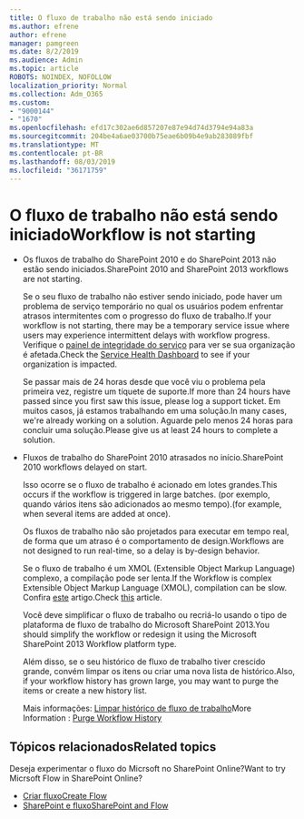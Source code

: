 ```yaml
---
title: O fluxo de trabalho não está sendo iniciado
ms.author: efrene
author: efrene
manager: pamgreen
ms.date: 8/2/2019
ms.audience: Admin
ms.topic: article
ROBOTS: NOINDEX, NOFOLLOW
localization_priority: Normal
ms.collection: Adm_O365
ms.custom:
- "9000144"
- "1670"
ms.openlocfilehash: efd17c302ae6d857207e87e94d74d3794e94a83a
ms.sourcegitcommit: 204be4a6ae03700b75eae6b09b4e9ab283089fbf
ms.translationtype: MT
ms.contentlocale: pt-BR
ms.lasthandoff: 08/03/2019
ms.locfileid: "36171759"
---
```

# <a name="workflow-is-not-starting"></a><span data-ttu-id="1d80f-102">O fluxo de trabalho não está sendo iniciado</span><span class="sxs-lookup"><span data-stu-id="1d80f-102">Workflow is not starting</span></span>

- <span data-ttu-id="1d80f-103">Os fluxos de trabalho do SharePoint 2010 e do SharePoint 2013 não estão sendo iniciados.</span><span class="sxs-lookup"><span data-stu-id="1d80f-103">SharePoint 2010 and SharePoint 2013 workflows are not starting.</span></span>

    <span data-ttu-id="1d80f-104">Se o seu fluxo de trabalho não estiver sendo iniciado, pode haver um problema de serviço temporário no qual os usuários podem enfrentar atrasos intermitentes com o progresso do fluxo de trabalho.</span><span class="sxs-lookup"><span data-stu-id="1d80f-104">If your workflow is not starting, there may be a temporary service issue where users may experience intermittent delays with workflow progress.</span></span> <span data-ttu-id="1d80f-105">Verifique o [painel de integridade do serviço](https:/admin.microsoft.com/AdminPortal/Home#/servicehealth) para ver se sua organização é afetada.</span><span class="sxs-lookup"><span data-stu-id="1d80f-105">Check the [Service Health Dashboard](https:/admin.microsoft.com/AdminPortal/Home#/servicehealth) to see if your organization is impacted.</span></span>

    <span data-ttu-id="1d80f-106">Se passar mais de 24 horas desde que você viu o problema pela primeira vez, registre um tíquete de suporte.</span><span class="sxs-lookup"><span data-stu-id="1d80f-106">If more than 24 hours have passed since you first saw this issue, please log a support ticket.</span></span> <span data-ttu-id="1d80f-107">Em muitos casos, já estamos trabalhando em uma solução.</span><span class="sxs-lookup"><span data-stu-id="1d80f-107">In many cases, we're already working on a solution.</span></span> <span data-ttu-id="1d80f-108">Aguarde pelo menos 24 horas para concluir uma solução.</span><span class="sxs-lookup"><span data-stu-id="1d80f-108">Please give us at least 24 hours to complete a solution.</span></span>

- <span data-ttu-id="1d80f-109">Fluxos de trabalho do SharePoint 2010 atrasados no início.</span><span class="sxs-lookup"><span data-stu-id="1d80f-109">SharePoint 2010 workflows delayed on start.</span></span>

    <span data-ttu-id="1d80f-110">Isso ocorre se o fluxo de trabalho é acionado em lotes grandes.</span><span class="sxs-lookup"><span data-stu-id="1d80f-110">This occurs if the workflow is triggered in large batches.</span></span> <span data-ttu-id="1d80f-111">(por exemplo, quando vários itens são adicionados ao mesmo tempo).</span><span class="sxs-lookup"><span data-stu-id="1d80f-111">(for example, when several items are added at once).</span></span>

    <span data-ttu-id="1d80f-112">Os fluxos de trabalho não são projetados para executar em tempo real, de forma que um atraso é o comportamento de design.</span><span class="sxs-lookup"><span data-stu-id="1d80f-112">Workflows are not designed to run real-time, so a delay is by-design behavior.</span></span>

    <span data-ttu-id="1d80f-113">Se o fluxo de trabalho é um XMOL (Extensible Object Markup Language) complexo, a compilação pode ser lenta.</span><span class="sxs-lookup"><span data-stu-id="1d80f-113">If the Workflow is complex Extensible Object Markup Language (XMOL), compilation can be slow.</span></span> <span data-ttu-id="1d80f-114">Confira [este](https://support.microsoft.com/en-us/kb/3043697) artigo.</span><span class="sxs-lookup"><span data-stu-id="1d80f-114">Check [this](https://support.microsoft.com/en-us/kb/3043697) article.</span></span>

    <span data-ttu-id="1d80f-115">Você deve simplificar o fluxo de trabalho ou recriá-lo usando o tipo de plataforma de fluxo de trabalho do Microsoft SharePoint 2013.</span><span class="sxs-lookup"><span data-stu-id="1d80f-115">You should simplify the workflow or redesign it using the Microsoft SharePoint 2013 Workflow platform type.</span></span>

    <span data-ttu-id="1d80f-116">Além disso, se o seu histórico de fluxo de trabalho tiver crescido grande, convém limpar os itens ou criar uma nova lista de histórico.</span><span class="sxs-lookup"><span data-stu-id="1d80f-116">Also, if your workflow history has grown large, you may want to purge the items or create a new history list.</span></span>

    <span data-ttu-id="1d80f-117">Mais informações: [Limpar histórico de fluxo de trabalho](https://blogs.technet.microsoft.com/marj/2015/08/07/sharepoint-2010-workflows-best-practice-purge-workflow-history-list-items/)</span><span class="sxs-lookup"><span data-stu-id="1d80f-117">More Information : [Purge Workflow History](https://blogs.technet.microsoft.com/marj/2015/08/07/sharepoint-2010-workflows-best-practice-purge-workflow-history-list-items/)</span></span>


## <a name="related-topics"></a><span data-ttu-id="1d80f-118">Tópicos relacionados</span><span class="sxs-lookup"><span data-stu-id="1d80f-118">Related topics</span></span>
<span data-ttu-id="1d80f-119">Deseja experimentar o fluxo do Micrsoft no SharePoint Online?</span><span class="sxs-lookup"><span data-stu-id="1d80f-119">Want to try Micrsoft Flow in SharePoint Online?</span></span>
- [<span data-ttu-id="1d80f-120">Criar fluxo</span><span class="sxs-lookup"><span data-stu-id="1d80f-120">Create Flow</span></span>](https://support.office.com/article/Create-a-flow-for-a-list-or-library-in-SharePoint-Online-or-OneDrive-for-Business-a9c3e03b-0654-46af-a254-20252e580d01) 
- [<span data-ttu-id="1d80f-121">SharePoint e fluxo</span><span class="sxs-lookup"><span data-stu-id="1d80f-121">SharePoint and Flow</span></span>](https://flow.microsoft.com/blog/sharepoint-and-flow/) 


